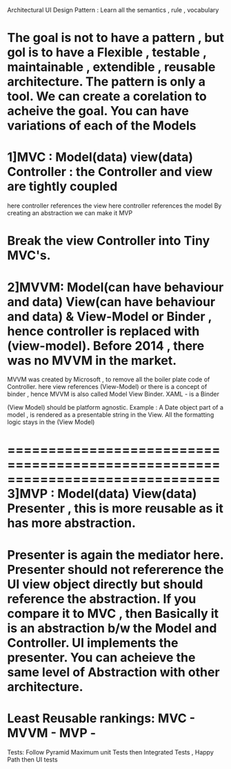 Architectural UI Design Pattern :
Learn all the semantics , rule , vocabulary

The goal is not to have a pattern , but gol is to have a Flexible , testable , maintainable , 
extendible , reusable architecture. The pattern is only a tool.
We can create a corelation to acheive the goal.
You can have variations of each of the Models
==============================================================================
1]MVC : Model(data) view(data) Controller : the Controller and view are tightly coupled 
==============================================================================
here controller references the view
here controller references the model
By creating an abstraction we can make it MVP

Break the view Controller into Tiny MVC's.
==============================================================================
2]MVVM: Model(can have behaviour and data) View(can have behaviour and data)  &  View-Model or Binder , 
hence controller is replaced with (view-model).
Before 2014 , there was no MVVM in the market.
==============================================================================
MVVM was created by Microsoft , to remove all the boiler plate code of Controller.
here view references (View-Model)
or there is a concept of binder , hence MVVM is also called Model View Binder.
XAML - is a Binder

(View Model) should be platform agnostic.
Example : A Date object part of a model , is rendered as a presentable string in the View.
All the formatting logic stays in the (View Model)

==============================================================================
3]MVP : Model(data) View(data) Presenter , this is more reusable as it has more abstraction.
==============================================================================
Presenter is again the mediator here.
Presenter should not refererence the UI view object directly but should reference the abstraction.
If you compare it to MVC , then Basically it is an abstraction b/w the Model and Controller.
UI implements the presenter.
You can acheieve the same level of Abstraction with other architecture.
================================================================================================================
Least Reusable rankings:
MVC -
MVVM -
MVP -
================================================================================================================
Tests: Follow Pyramid
Maximum unit Tests
then Integrated Tests , Happy Path
then UI tests







